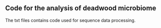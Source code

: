 ## Code for the analysis of deadwood microbiome

The txt files contains code used for sequence data processing.

